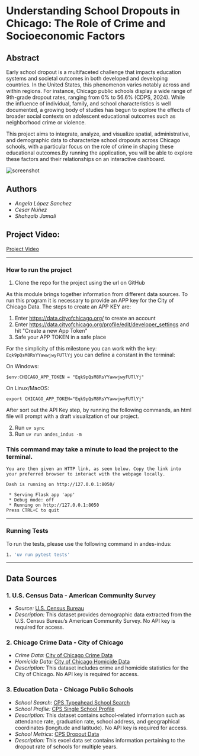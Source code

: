 # Understanding School Dropouts in Chicago: The Role of Crime and Socioeconomic Factors

## Abstract
Early school dropout is a multifaceted challenge that impacts education systems and societal outcomes in both developed and developing countries. In the United States, this phenomenon varies notably across and within regions. For instance, Chicago public schools display a wide range of 9th-grade dropout rates, ranging from 0% to 56.6% (CDPS, 2024). While the influence of individual, family, and school characteristics is well documented, a growing body of studies has begun to explore the effects of broader social contexts on adolescent educational outcomes such as neighborhood crime or violence. 

This project aims to integrate, analyze, and visualize spatial, administrative, and demographic data to characterize school dropouts across Chicago schools, with a particular focus on the role of crime in shaping these educational outcomes.By running the application, you will be able to explore these factors and their relationships on an interactive dashboard.

![screenshot](Project_screenshot.png)

## Authors
- *Angela López Sanchez*
- *Cesar Núñez*
- *Shahzaib Jamali*


## Project Video:
[Project Video](linktovideo)


***
### How to run the project

1. Clone the repo for the project using the url on GitHub

As this module brings together information from different data sources. To run this program it is necessary to provide an APP key for the City of Chicago Data.
The steps to create an APP KEY are:

1. Enter https://data.cityofchicago.org/ to create an account
2. Enter https://data.cityofchicago.org/profile/edit/developer_settings and hit "Create a new App Token"
4. Safe your APP TOKEN in a safe place 

For the simplicity of this milestone you can work with the key: `Eqk9pQsM8RsYYawwjwyFUTlYj`
you can define a constant in the terminal:

On Windows: 
```
$env:CHICAGO_APP_TOKEN = "Eqk9pQsM8RsYYawwjwyFUTlYj"
```
On Linux/MacOS:
```
export CHICAGO_APP_TOKEN="Eqk9pQsM8RsYYawwjwyFUTlYj"
```

After sort out the API Key step, by running the following commands, an html file will prompt with a draft visualization of our project. 

2. Run `uv sync`
3. Run `uv run andes_indus -m`

### This command may take a minute to load the project to the terminal.
```
You are then given an HTTP link, as seen below. Copy the link into your preferred browser to interact with the webpage locally.

Dash is running on http://127.0.0.1:8050/

 * Serving Flask app 'app'
 * Debug mode: off
 * Running on http://127.0.0.1:8050
Press CTRL+C to quit
```
***

### Running Tests

To run the tests, please use the following command in andes-indus:

```bash
1. 'uv run pytest tests'
```
***

## Data Sources

### 1. U.S. Census Data - American Community Survey
- *Source:* [U.S. Census Bureau](https://www.census.gov/programs-surveys/acs)
- *Description:* This dataset provides demographic data extracted from the U.S. Census Bureau’s American Community Survey. No API key is required for access.

### 2. Chicago Crime Data - City of Chicago
- *Crime Data:* [City of Chicago Crime Data](https://data.cityofchicago.org/Public-Safety/Crimes-Map/mw69-m6xi)
- *Homicide Data:* [City of Chicago Homicide Data](https://data.cityofchicago.org/Public-Safety/Homicides/ijzp-q8t2)
- *Description:* This dataset includes crime and homicide statistics for the City of Chicago. No API key is required for access.

### 3. Education Data - Chicago Public Schools
- *School Search:* [CPS Typeahead School Search](https://api.cps.edu/schoolprofile/Help/Api/GET-CPS-TypeaheadSchoolSearch_SearchValue)
- *School Profile:* [CPS Single School Profile](https://api.cps.edu/schoolprofile/Help/Api/GET-CPS-SingleSchoolProfile_SchoolID)
- *Description:* This dataset contains school-related information such as attendance rate, graduation rate, school address, and geographical coordinates (longitude and latitude). No API key is required for access.
- *School Metrics:* [CPS Dropout Data](https://www.cps.edu/about/district-data/metrics/)
- *Description:* This excel data set contains information pertaining to the dropout rate of schools for multiple years.
